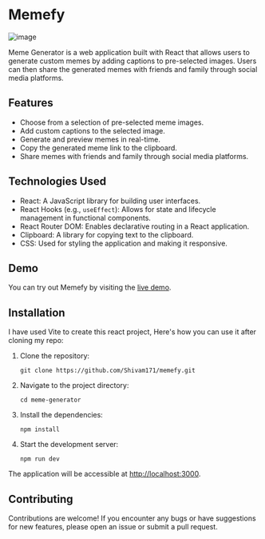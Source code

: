 
# Memefy

![image](https://github.com/Shivam171/Memefy/assets/66107248/eff1cefc-3b75-40bc-b3be-96669b1b0488)

Meme Generator is a web application built with React that allows users to generate custom memes by adding captions to pre-selected images. Users can then share the generated memes with friends and family through social media platforms.

## Features

- Choose from a selection of pre-selected meme images.
- Add custom captions to the selected image.
- Generate and preview memes in real-time.
- Copy the generated meme link to the clipboard.
- Share memes with friends and family through social media platforms.

## Technologies Used

- React: A JavaScript library for building user interfaces.
- React Hooks (e.g., `useEffect`): Allows for state and lifecycle management in functional components.
- React Router DOM: Enables declarative routing in a React application.
- Clipboard: A library for copying text to the clipboard.
- CSS: Used for styling the application and making it responsive.

## Demo

You can try out Memefy by visiting the [live demo](https://memefy-shivam171.netlify.app/).

## Installation

I have used Vite to create this react project, Here's how you can use it after cloning my repo:
1. Clone the repository:
   ```shell
   git clone https://github.com/Shivam171/memefy.git
2. Navigate to the project directory:
	```shell
	cd meme-generator
3. Install the dependencies:
	```shell
	npm install
4. Start the development server:
	```shell
	npm run dev
The application will be accessible at [http://localhost:3000](http://localhost:3000/).

## Contributing

Contributions are welcome! If you encounter any bugs or have suggestions for new features, please open an issue or submit a pull request.
